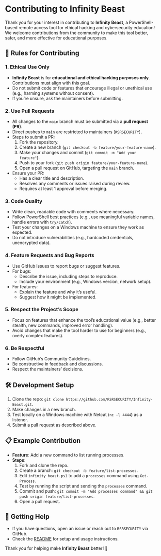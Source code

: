 # Contributing to Infinity Beast

Thank you for your interest in contributing to **Infinity Beast**, a PowerShell-based remote access tool for ethical hacking and cybersecurity education! We welcome contributions from the community to make this tool better, safer, and more effective for educational purposes.

## 📜 Rules for Contributing

### 1. Ethical Use Only
- **Infinity Beast** is for **educational and ethical hacking purposes only**. Contributions must align with this goal.
- Do not submit code or features that encourage illegal or unethical use (e.g., harming systems without consent).
- If you’re unsure, ask the maintainers before submitting.

### 2. Use Pull Requests
- All changes to the `main` branch must be submitted via a **pull request (PR)**.
- Direct pushes to `main` are restricted to maintainers (`RSRSECURITY`).
- Steps to submit a PR:
  1. Fork the repository.
  2. Create a new branch (`git checkout -b feature/your-feature-name`).
  3. Make your changes and commit (`git commit -m "Add your feature"`).
  4. Push to your fork (`git push origin feature/your-feature-name`).
  5. Open a pull request on GitHub, targeting the `main` branch.
- Ensure your PR:
  - Has a clear title and description.
  - Resolves any comments or issues raised during review.
  - Requires at least 1 approval before merging.

### 3. Code Quality
- Write clean, readable code with comments where necessary.
- Follow PowerShell best practices (e.g., use meaningful variable names, handle errors with `try/catch`).
- Test your changes on a Windows machine to ensure they work as expected.
- Do not introduce vulnerabilities (e.g., hardcoded credentials, unencrypted data).

### 4. Feature Requests and Bug Reports
- Use GitHub Issues to report bugs or suggest features.
- For bugs:
  - Describe the issue, including steps to reproduce.
  - Include your environment (e.g., Windows version, network setup).
- For features:
  - Explain the feature and why it’s useful.
  - Suggest how it might be implemented.

### 5. Respect the Project’s Scope
- Focus on features that enhance the tool’s educational value (e.g., better stealth, new commands, improved error handling).
- Avoid changes that make the tool harder to use for beginners (e.g., overly complex features).

### 6. Be Respectful
- Follow GitHub’s Community Guidelines.
- Be constructive in feedback and discussions.
- Respect the maintainers’ decisions.

## 🛠️ Development Setup
1. Clone the repo: `git clone https://github.com/RSRSECURITY/Infinity-Beast.git`.
2. Make changes in a new branch.
3. Test locally on a Windows machine with Netcat (`nc -l 4444`) as a listener.
4. Submit a pull request as described above.

## 📋 Example Contribution
- **Feature**: Add a new command to list running processes.
- **Steps**:
  1. Fork and clone the repo.
  2. Create a branch: `git checkout -b feature/list-processes`.
  3. Edit `infinity_beast.ps1` to add a `processes` command using `Get-Process`.
  4. Test by running the script and sending the `processes` command.
  5. Commit and push: `git commit -m "Add processes command" && git push origin feature/list-processes`.
  6. Open a pull request.

## 🤝 Getting Help
- If you have questions, open an issue or reach out to `RSRSECURITY` via GitHub.
- Check the [README](README.md) for setup and usage instructions.

Thank you for helping make **Infinity Beast** better! 🐾
